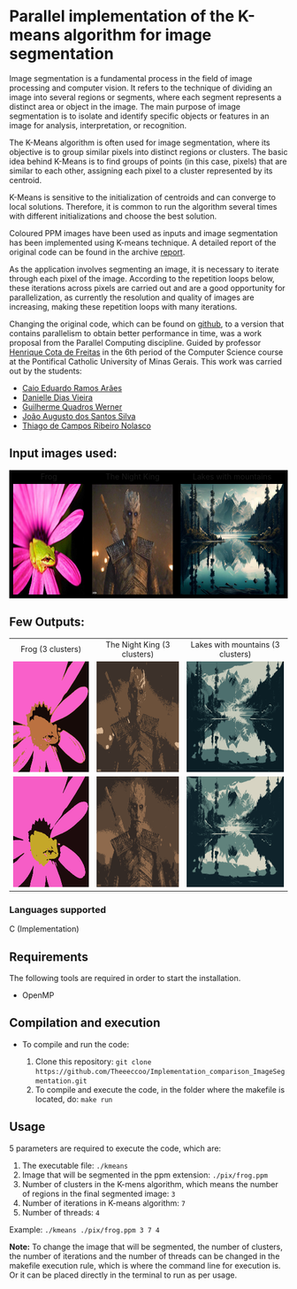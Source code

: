 # Parallel implementation of the K-means algorithm for image segmentation

Image segmentation is a fundamental process in the field of image processing and computer vision. It refers to the technique of dividing an image into several regions or segments, where each segment represents a distinct area or object in the image. The main purpose of image segmentation is to isolate and identify specific objects or features in an image for analysis, interpretation, or recognition.

The K-Means algorithm is often used for image segmentation, where its objective is to group similar pixels into distinct regions or clusters. The basic idea behind K-Means is to find groups of points (in this case, pixels) that are similar to each other, assigning each pixel to a cluster represented by its centroid.

K-Means is sensitive to the initialization of centroids and can converge to local solutions. Therefore, it is common to run the algorithm several times with different initializations and choose the best solution.

Coloured PPM images have been used as inputs and image segmentation has been implemented using K-means technique. A detailed report of the original code can be found in the archive [report](https://github.com/archity/segmentation-kmeans-c/blob/main/report.pdf).

As the application involves segmenting an image, it is necessary to iterate through each pixel of the image. According to the repetition loops below, these iterations across pixels are carried out and are a good opportunity for parallelization, as currently the resolution and quality of images are increasing, making these repetition loops with many iterations.

Changing the original code, which can be found on [github](https://github.com/archity/segmentation-kmeans-c), to a version that contains parallelism to obtain better performance in time, was a work proposal from the Parallel Computing discipline. Guided by professor [Henrique Cota de Freitas](https://github.com/hcfreitas) in the 6th period of the Computer Science course at the Pontifical Catholic University of Minas Gerais. This work was carried out by the students:

- [Caio Eduardo Ramos Arães](https://github.com/Shadod123)
- [Danielle Dias Vieira](https://github.com/DanielleDVieira)
- [Guilherme Quadros Werner](https://github.com/GuilhermeWerner)
- [João Augusto dos Santos Silva](https://github.com/joaoaugustoss)
- [Thiago de Campos Ribeiro Nolasco](https://github.com/Theeeccoo)


## Input images used:

<table style="background-color:black;">
  <tr>
    <center>
      <td align="center">Frog</td>
      <td align="center">The Night King</td>
      <td align="center">Lakes with mountains</td>
    </center>
  </tr>
  <tr>
    <td><img src="https://github.com/Theeeccoo/Implementation_comparison_ImageSegmentation/blob/ompKmeans/pix/frog.png" height=200></td>
    <td><img src="https://github.com/Theeeccoo/Implementation_comparison_ImageSegmentation/blob/ompKmeans/pix/tnk.png" height=200></td>
     <td><img src="https://github.com/Theeeccoo/Implementation_comparison_ImageSegmentation/blob/ompKmeans/pix/uma-pintura-de-um-lago-de-montanha-com-uma-montanha-ao-fundo.jpg" height=200></td>
  </tr>
</table>


## Few Outputs:

<table>
  <tr>
    <center>
      <td align="center">Frog (3 clusters)</td>
      <td align="center">The Night King (3 clusters)</td>
      <td align="center">Lakes with mountains (3 clusters)</td>
    </center>
  </tr>
  <tr>
    <td><img src="https://github.com/archity/segmentation-kmeans-c/blob/main/pix/frog-k3-i11.png" height=200></td>
    <td><img src="https://github.com/archity/segmentation-kmeans-c/blob/main/pix/tnk-k3-i12-rand_INIT-v1.png" height=200></td>
    <td><img src="https://github.com/Theeeccoo/Implementation_comparison_ImageSegmentation/blob/ompKmeans/pix/mountains.jpg" height=200></td>
  </tr>
  <tr>
    <td><img src="https://github.com/archity/segmentation-kmeans-c/blob/main/pix/frog-k3-i7-rand_INIT-v1.png" height=200></td>
    <td><img src="https://github.com/archity/segmentation-kmeans-c/blob/main/pix/tnk-k3-i12-rand_INIT-v2.png" height=200></td>
    <td><img src="https://github.com/Theeeccoo/Implementation_comparison_ImageSegmentation/blob/ompKmeans/pix/mountains2.png" height=200></td>
  </tr>
</table>

### Languages supported

C (Implementation)

## Requirements

The following tools are required in order to start the installation.
- OpenMP
        
## Compilation and execution

- To compile and run the code:

  1. Clone this repository: `git clone https://github.com/Theeeccoo/Implementation_comparison_ImageSegmentation.git`
  2. To compile and execute the code, in the folder where the makefile is located, do: `make run`

## Usage
5 parameters are required to execute the code, which are:

  1. The executable file: `./kmeans`
  2. Image that will be segmented in the ppm extension: `./pix/frog.ppm`
  3. Number of clusters in the K-mens algorithm, which means the number of regions in the final segmented image: `3`
  4. Number of iterations in K-means algorithm: `7`
  5. Number of threads: `4`
     
Example: `./kmeans ./pix/frog.ppm 3 7 4`

**Note:** To change the image that will be segmented, the number of clusters, the number of iterations and the number of threads can be changed in the makefile execution rule, which is where the command line for execution is. Or it can be placed directly in the terminal to run as per usage.


